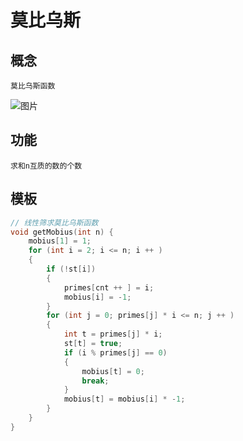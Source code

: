 # 莫比乌斯


## 概念
    莫比乌斯函数
![图片](https://user-images.githubusercontent.com/75822806/177068412-ee72a1bc-46b8-4603-a136-fe759bd780f7.png)
    
    
## 功能
    求和n互质的数的个数
    
## 模板
```cpp
// 线性筛求莫比乌斯函数
void getMobius(int n) {
    mobius[1] = 1;
    for (int i = 2; i <= n; i ++ )
    {
        if (!st[i])
        {
            primes[cnt ++ ] = i;
            mobius[i] = -1;
        }
        for (int j = 0; primes[j] * i <= n; j ++ )
        {
            int t = primes[j] * i;
            st[t] = true;
            if (i % primes[j] == 0)
            {
                mobius[t] = 0;
                break;
            }
            mobius[t] = mobius[i] * -1;
        }
    }
}
```
